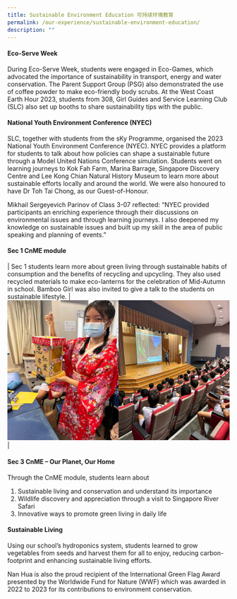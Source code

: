 ```yaml
---
title: Sustainable Environment Education 可持续环境教育
permalink: /our-experience/sustainable-environment-education/
description: ""
---
```

#### Eco-Serve Week
During Eco-Serve Week, students were engaged in Eco-Games, which advocated the importance of sustainability in transport, energy and water conservation. The Parent Support Group (PSG) also demonstrated the use of coffee powder to make eco-friendly body scrubs. At the West Coast Earth Hour 2023, students from 308, Girl Guides and Service Learning Club (SLC) also set up booths to share sustainability tips with the public.

#### National Youth Environment Conference (NYEC)

SLC, together with students from the sKy Programme, organised the 2023 National Youth Environment Conference (NYEC). NYEC provides a platform for students to talk about how policies can shape a sustainable future through a Model United Nations Conference simulation. Students went on learning journeys to Kok Fah Farm, Marina Barrage, Singapore Discovery Centre and Lee Kong Chian Natural History Museum to learn more about sustainable efforts locally and around the world. We were also honoured to have Dr Toh Tai Chong, as our Guest-of-Honour.

Mikhail Sergeyevich Parinov of Class 3-07 reflected: “NYEC provided participants an enriching experience through their discussions on environmental issues and through learning journeys. I also deepened my knowledge on sustainable issues and built up my skill in the area of public speaking and planning of events.”

#### Sec 1 CnME module

| Sec 1 students learn more about green living through sustainable habits of consumption and the benefits of recycling and upcycling. They also used recycled materials to make eco-lanterns for the celebration of Mid-Autumn in school. Bamboo Girl was also invited to give a talk to the students on sustainable lifestyle. | ![](/images/Our%20Experience/Sustainable%20Environment/sec%201%20cnme_2000x1260.jpg) | 




#### Sec 3 CnME – Our Planet, Our Home

Through the CnME module, students learn about 

1.  Sustainable living and conservation and understand its importance
2.  Wildlife discovery and appreciation through a visit to Singapore River Safari
3.  Innovative ways to promote green living in daily life

#### Sustainable Living

Using our school’s hydroponics system, students learned to grow vegetables from seeds and harvest them for all to enjoy, reducing carbon-footprint and enhancing sustainable living efforts. 

  

Nan Hua is also the proud recipient of the International Green Flag Award presented by the Worldwide Fund for Nature (WWF) which was awarded in 2022 to 2023 for its contributions to environment conservation.